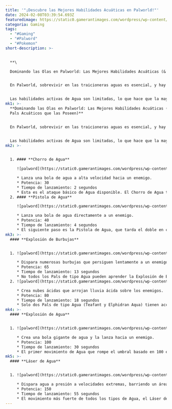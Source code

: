 ```yaml
---
title: '"¡Descubre las Mejores Habilidades Acuáticas en Palworld!"'
date: 2024-02-08T03:39:54.693Z
featuredimage: https://static0.gamerantimages.com/wordpress/wp-content/uploads/2024/01/palworld-players-riding-pals-in-water.jpg?q=50&fit=contain&w=1140&h=&dpr=1.5
categoria: Gaming
tags:
  - "#Gaming"
  - "#Palword"
  - "#Pokemon"
short-description: >-
  

  **\

  Dominando las Olas en Palworld: Las Mejores Habilidades Acuáticas (& Los Pals Acuáticos que las Poseen)**


  En Palworld, sobrevivir en las traicioneras aguas es esencial, y hay muchos Pals de tipo Agua para ayudar en esa tarea. Ya sea viajando a través de largas extensiones de agua, ayudando con el riego de cultivos o manteniendo los molinos en la base, los Pals de Agua son increíblemente versátiles y útiles en todas las áreas. Considerando el gran volumen de Pals con el elemento Fuego que merodean, siempre es útil tener uno de estos tipos de Agua en el equipo para apagar esas llamas.


  Las habilidades activas de Agua son limitadas, lo que hace que la mayoría de los Pals de tipo Agua sean ingenioso
mk1: >-
  **Dominando las Olas en Palworld: Las Mejores Habilidades Acuáticas (& Los
  Pals Acuáticos que las Poseen)**


  En Palworld, sobrevivir en las traicioneras aguas es esencial, y hay muchos Pals de tipo Agua para ayudar en esa tarea. Ya sea viajando a través de largas extensiones de agua, ayudando con el riego de cultivos o manteniendo los molinos en la base, los Pals de Agua son increíblemente versátiles y útiles en todas las áreas. Considerando el gran volumen de Pals con el elemento Fuego que merodean, siempre es útil tener uno de estos tipos de Agua en el equipo para apagar esas llamas.


  Las habilidades activas de Agua son limitadas, lo que hace que la mayoría de los Pals de tipo Agua sean ingeniosos y capaces de aprender una variedad de diferentes ataques elementales. También deja muy poco espacio para ataques débiles, lo que hace que estos ataques de tipo Agua sean algunos de los más fuertes en Palworld. Aquí tienes una lista de los seis ataques de Agua y qué tan importantes son para que los Pals los conozcan.
mk2: >-
  

  1. #### **Chorro de Agua**

     ![palword](https://static0.gamerantimages.com/wordpress/wp-content/uploads/2024/01/palworld-three-water-pals.jpg?q=50&fit=crop&w=1500&dpr=1.5 "palword")

     * Lanza una bola de agua a alta velocidad hacia un enemigo.
     * Potencia: 30
     * Tiempo de lanzamiento: 2 segundos
     * Esta es el ataque básico de Agua disponible. El Chorro de Agua tiene un daño base típico de 30 con un tiempo de carga de dos segundos, lo que permite a los Pals continuar su asalto de golpes rápidos en sucesión. Todos los Pals de tipo Agua pueden aprender el Chorro de Agua, y sirve como un buen comienzo para el juego temprano.
  2. #### **Pistola de Agua**

     ![palword](https://static0.gamerantimages.com/wordpress/wp-content/uploads/2024/02/palworld-surfent.jpg?q=50&fit=crop&w=1500&dpr=1.5 "palword")

     * Lanza una bola de agua directamente a un enemigo.
     * Potencia: 40
     * Tiempo de lanzamiento: 4 segundos
     * El siguiente paso es la Pistola de Agua, que tarda el doble en cargar pero ofrece una salida de daño basada en 40. Este movimiento permite a los Pals lanzar un chorro de agua desde la distancia, lo que lo convierte en una gran opción para ataques preventivos.
mk3: >-
  #### **Explosión de Burbujas**


  1. ![palword](https://static0.gamerantimages.com/wordpress/wp-content/uploads/2024/01/palworld-how-to-find-catch-relaxaurus.JPG?q=50&fit=crop&w=1500&dpr=1.5 "palword")

     * Dispara numerosas burbujas que persiguen lentamente a un enemigo.
     * Potencia: 65
     * Tiempo de lanzamiento: 13 segundos
     * No todos los Pals de tipo Agua pueden aprender la Explosión de Burbujas, pero aquellos que pueden tienen un movimiento de potencia basada en 65 que se carga en 13 segundos. Las pocas excepciones pueden ser corregidas con una Fruta de Habilidad, o puede ser guardada para un tipo Elemental diferente para tener ventaja sobre un Pal al que sea débil.**Lluvia Ácida**
  2. ![palword](https://static0.gamerantimages.com/wordpress/wp-content/uploads/2024/01/image_2024-01-27_000818297.png?q=50&fit=crop&w=1500&dpr=1.5 "palword")

     * Crea nubes ácidas que arrojan lluvia ácida sobre los enemigos.
     * Potencia: 80
     * Tiempo de lanzamiento: 18 segundos
     * Solo dos Pals de tipo Agua (Teafant y Elphidran Aqua) tienen acceso natural a la Lluvia Ácida, pero este movimiento de potencia basada en 80 puede quitar un buen trozo de HP con un solo golpe sólido.
mk4: >-
  #### **Explosión de Agua**


  1. ![palword](https://static0.gamerantimages.com/wordpress/wp-content/uploads/2024/01/fenglope-from-palworld.jpg?q=50&fit=crop&w=1500&dpr=1.5 "palword")

     * Crea una bola gigante de agua y la lanza hacia un enemigo.
     * Potencia: 100
     * Tiempo de lanzamiento: 30 segundos
     * El primer movimiento de Agua que rompe el umbral basado en 100 es la Explosión de Agua, que lanza una bola gigante de agua al enemigo. Para este tipo de poder, un tiempo de carga de 30 segundos es un excelente movimiento para mantener en el arsenal de cualquier tipo de Agua.
mk5: >-
  #### **Láser de Agua**


  1. ![palword](https://static0.gamerantimages.com/wordpress/wp-content/uploads/2024/01/jormuntide-from-palworld.jpg?q=50&fit=crop&w=1500&dpr=1.5 "palword")

     * Dispara agua a presión a velocidades extremas, barriendo un área amplia frente a él.
     * Potencia: 150
     * Tiempo de lanzamiento: 55 segundos
     * El movimiento más fuerte de todos los tipos de Agua, el Láser de Agua tiene un daño poderoso basado en 150 con un tiempo de carga de 55 segundos. Su poder es inigualable, y solo puede ser aprendido naturalmente por tres Pals: Azurobe, Jormuntide y Elphidran Aqua.
---
```

